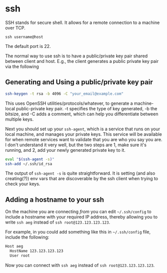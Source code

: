 # ssh

SSH stands for secure shell. It allows for a remote connection to a machine over TCP.

`ssh username@host`

The default port is 22.

The normal way to use ssh is to have a public/private key pair shared between client and host. E.g., the client generates a public private key pair via the following

## Generating and Using a public/private key pair

```sh
ssh-keygen -t rsa -b 4096 -C "your_email@example.com"
```

This uses OpenSSH utilities/protocols/whatever, to generate a machine-local public-private key pair. -t specifies the type of key generated, -b the bitsize, and -C adds a comment, which can help you differentiate between multiple keys.

Next you should set up your `ssh-agent`, which is a service that runs on your local machine, and manages your private keys. This service will be available for when remote services want to validate that you are who you say you are. I don't understand it very well, but the two steps are 1, make sure it's running, and 2, add your newly generated private key to it.

```sh
eval "$(ssh-agent -s)"
ssh-add ~/.ssh/id_rsa
```

The output of `ssh-agent -s` is quite straightforward. It is setting (and also creating(?)) env vars that are discoverable by the ssh client when trying to check your keys.

## Adding a hostname to your ssh

On the machine you are connecting _from_ you can edit `~/.ssh/config` to include a hostname with your required IP address, thereby allowing you to write `ssh aeg` instead of `ssh root@123.123.123.123`.

For example, in you could add something like this in `~/.ssh/config` file, include the following:

```sh
Host aeg
  HostName 123.123.123.123
  User root
```

Now you can connect with `ssh aeg` instead of `ssh root@123.123.123.123`.
